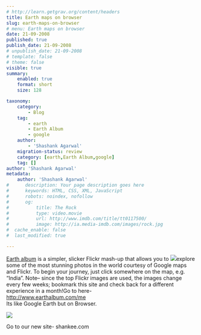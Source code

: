 ```yaml
---
# http://learn.getgrav.org/content/headers
title: Earth maps on browser
slug: earth-maps-on-browser
# menu: Earth maps on browser
date: 21-09-2008
published: true
publish_date: 21-09-2008
# unpublish_date: 21-09-2008
# template: false
# theme: false
visible: true
summary:
    enabled: true
    format: short
    size: 128

taxonomy:
    category:
        - Blog
    tag:
        - earth
        - Earth Album
        - google
    author:
        - 'Shashank Agarwal'
    migration-status: review
    category: [earth,Earth Album,google]
    tag: []
author: 'Shashank Agarwal'
metadata:
    author: 'Shashank Agarwal'
#      description: Your page description goes here
#      keywords: HTML, CSS, XML, JavaScript
#      robots: noindex, nofollow
#      og:
#          title: The Rock
#          type: video.movie
#          url: http://www.imdb.com/title/tt0117500/
#          image: http://ia.media-imdb.com/images/rock.jpg
#  cache_enable: false
#  last_modified: true

---
```


[Earth album](http://www.earthalbum.com/me) is a simpler, slicker Flickr mash-up that allows you to [![](http://1.bp.blogspot.com/_V2JZuLkPrjQ/SNX8r_D-YOI/AAAAAAAADKI/Du2BChWV3Ts/s320/untitled.bmp)](http://www.earthalbum.com/me)explore some of the most stunning photos in the world courtesy of Google maps and Flickr. To begin your journey, just click somewhere on the map, e.g. “India”. Note– since the top Flickr images are used, the images change every few weeks; bookmark this site and check back for a different experience in a month!Go to here-  
<http://www.earthalbum.com/me>  
Its like Google Earth but on Browser.

![](file:///C:/DOCUME~1/s/LOCALS~1/Temp/moz-screenshot.jpg)

Go to our new site- shankee.com
